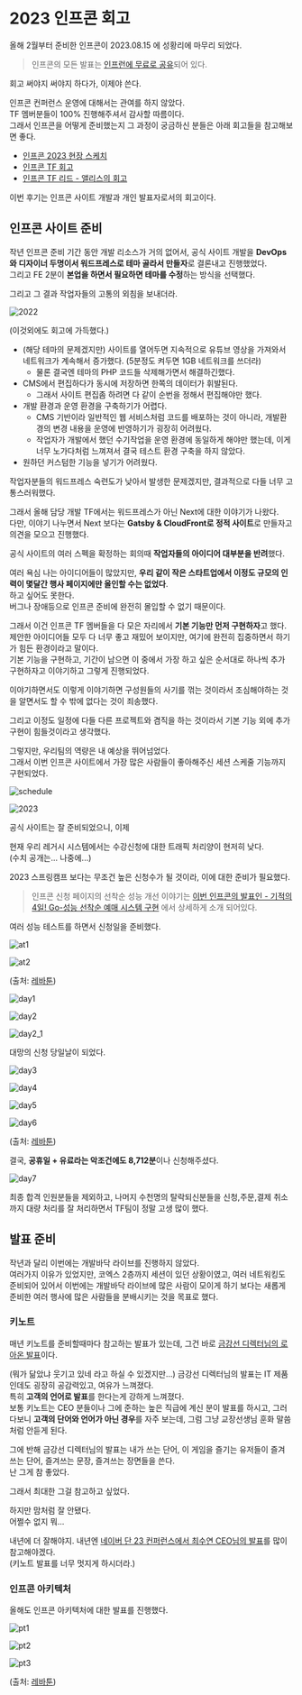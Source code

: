 # 2023 인프콘 회고

올해 2월부터 준비한 인프콘이 2023.08.15 에 성황리에 마무리 되었다.  

> 인프콘의 모든 발표는 [인프런에 무료로 공유](https://www.inflearn.com/course/%EC%9D%B8%ED%94%84%EC%BD%982023-%EB%8B%A4%EC%8B%9C%EB%B3%B4%EA%B8%B0)되어 있다.

회고 써야지 써야지 하다가, 이제야 쓴다.  

인프콘 컨퍼런스 운영에 대해서는 관여를 하지 않았다.  
TF 멤버분들이 100% 진행해주셔서 감사할 따름이다.  
그래서 인프콘을 어떻게 준비했는지 그 과정이 궁금하신 분들은 아래 회고들을 참고해보면 좋다.

- [인프콘 2023 현장 스케치](https://www.inflearn.com/pages/infcon-2023-sketch)
- [인프콘 TF 회고](https://story.inflab.com/%ec%9d%b8%ed%94%84%ec%bd%982023-%eb%b9%84%ed%95%98%ec%9d%b8%eb%93%9c-%ec%8a%a4%ed%86%a0%eb%a6%ac/)
- [인프콘 TF 리드 - 앨리스의 회고](https://yeoneui.com/archives/1098)

이번 후기는 인프콘 사이트 개발과 개인 발표자로서의 회고이다.

## 인프콘 사이트 준비

작년 인프콘 준비 기간 동안 개발 리소스가 거의 없어서, 공식 사이트 개발을 **DevOps와 디자이너 두명이서 워드프레스로 테마 골라서 만들자**로 결론내고 진행했었다.  
그리고 FE 2분이 **본업을 하면서 필요하면 테마를 수정**하는 방식을 선택했다.  
  
그리고 그 결과 작업자들의 고통의 외침을 보내더라.

![2022](./images/2022.png)

(이것외에도 회고에 가득했다.)  
  
- (해당 테마의 문제겠지만) 사이트를 열어두면 지속적으로 유튜브 영상을 가져와서 네트워크가 계속해서 증가했다. (5분정도 켜두면 1GB 네트워크를 쓰더라)
  - 물론 결국엔 테마의 PHP 코드들 삭제해가면서 해결하긴했다.
- CMS에서 편집하다가 동시에 저장하면 한쪽의 데이터가 휘발된다.
  - 그래서 사이트 편집좀 하려면 다 같이 순번을 정해서 편집해야만 했다.
- 개발 환경과 운영 환경을 구축하기가 어렵다.
  - CMS 기반이라 일반적인 웹 서비스처럼 코드를 배포하는 것이 아니라, 개발환경의 변경 내용을 운영에 반영하기가 굉장히 어려웠다.
  - 작업자가 개발에서 했던 수기작업을 운영 환경에 동일하게 해야만 했는데, 이게 너무 노가다처럼 느껴져서 결국 테스트 환경 구축을 하지 않았다.
- 원하던 커스텀한 기능을 넣기가 어려웠다.

작업자분들의 워드프레스 숙련도가 낮아서 발생한 문제겠지만, 결과적으로 다들 너무 고통스러워했다.  

그래서 올해 담당 개발 TF에서는 워드프레스가 아닌 Next에 대한 이야기가 나왔다.  
다만, 이야기 나누면서 Next 보다는 **Gatsby & CloudFront로 정적 사이트**로 만들자고 의견을 모으고 진행했다.  

공식 사이트의 여러 스펙을 확정하는 회의때 **작업자들의 아이디어 대부분을 반려**했다.  
  
여러 욕심 나는 아이디어들이 많았지만, **우리 같이 작은 스타트업에서 이정도 규모의 인력이 몇달간 행사 페이지에만 올인할 수는 없었다**.  
하고 싶어도 못한다.  
버그나 장애등으로 인프콘 준비에 완전히 몰입할 수 없기 때문이다.  

그래서 이건 인프콘 TF 멤버들을 다 모은 자리에서 **기본 기능만 먼저 구현하자**고 했다.  
제안한 아이디어들 모두 다 너무 좋고 재밌어 보이지만, 여기에 완전히 집중하면서 하기가 힘든 환경이라고 말이다.  
기본 기능을 구현하고, 기간이 남으면 이 중에서 가장 하고 싶은 순서대로 하나씩 추가 구현하자고 이야기하고 그렇게 진행되었다.  
  
이야기하면서도 이렇게 이야기하면 구성원들의 사기를 꺾는 것이라서 조심해야하는 것을 알면서도 할 수 밖에 없다는 것이 죄송했다.  
  
그리고 이정도 일정에 다들 다른 프로젝트와 겸직을 하는 것이라서 기본 기능 외에 추가 구현이 힘들것이라고 생각했다.  
  
그렇지만, 우리팀의 역량은 내 예상을 뛰어넘었다.  
그래서 이번 인프콘 사이트에서 가장 많은 사람들이 좋아해주신 세션 스케줄 기능까지 구현되었다.

![schedule](./images/schedule.png)


  

![2023](./images/2023.png)


공식 사이트는 잘 준비되었으니, 이제 

현재 우리 레거시 시스템에서는 수강신청에 대한 트래픽 처리양이 현저히 낮다.  
(수치 공개는... 나중에...)  
  
2023 스프링캠프 보다는 무조건 높은 신청수가 될 것이라, 이에 대한 준비가 필요했다.

> 인프콘 신청 페이지의 선착순 성능 개선 이야기는 [이번 인프콘의 발표인 - 기적의 4일! Go-성능 선착순 예매 시스템 구현](https://www.inflearn.com/course/lecture?courseSlug=%EC%9D%B8%ED%94%84%EC%BD%982023-%EB%8B%A4%EC%8B%9C%EB%B3%B4%EA%B8%B0&unitId=177920&tab=activity-log) 에서 상세하게 소개 되어있다.

여러 성능 테스트를 하면서 신청일을 준비했다.

![at1](./images/at1.png)

![at2](./images/at2.png)

(출처: [레바툰](https://www.lezhin.com/ko/comic/revatoon/204))




![day1](./images/day1.png)

![day2](./images/day2.png)

![day2_1](./images/day2_1.png)

대망의 신청 당일날이 되었다.

![day3](./images/day3.png)

![day4](./images/day4.png)

![day5](./images/day5.png)

![day6](./images/day6.png)


(출처: [레바툰](https://www.lezhin.com/ko/comic/revatoon/204))

결국, **공휴일 + 유료라는 악조건에도 8,712분**이나 신청해주셨다. 

![day7](./images/day7.png)

최종 합격 인원분들을 제외하고, 나머지 수천명의 탈락되신분들을 신청,주문,결제 취소까지 대량 처리를 잘 처리하면서 TF팀이 정말 고생 많이 했다.


## 발표 준비

작년과 달리 이번에는 개발바닥 라이브를 진행하지 않았다.  
여러가지 이유가 있었지만, 코엑스 2층까지 세션이 있던 상황이였고, 여러 네트워킹도 준비되어 있어서 이번에는 개발바닥 라이브에 많은 사람이 모이게 하기 보다는 새롭게 준비한 여러 행사에 많은 사람들을 분배시키는 것을 목표로 했다.  

### 키노트

매년 키노트를 준비할때마다 참고하는 발표가 있는데, 그건 바로 [금강선 디렉터님의 로아온 발표](https://youtu.be/71PeqtjEpuM?t=3768)이다.  
  
(뭐가 닮았냐 웃기고 있네 라고 하실 수 있겠지만...) 금강선 디렉터님의 발표는 IT 제품인데도 굉장히 공감력있고, 여유가 느껴졌다.  
특히 **고객의 언어로 발표**를 한다는게 강하게 느껴졌다.  
보통 키노트는 CEO 분들이나 그에 준하는 높은 직급에 계신 분이 발표를 하시고, 그러다보니 **고객의 단어와 언어가 아닌 경우**를 자주 보는데, 그럼 그냥 교장선생님 훈화 말씀처럼 안듣게 된다.  
  
그에 반해 금강선 디렉터님의 발표는 내가 쓰는 단어, 이 게임을 즐기는 유저들이 즐겨 쓰는 단어, 즐겨쓰는 문장, 즐겨쓰는 장면들을 쓴다.  
난 그게 참 좋았다.  
  
그래서 최대한 그걸 참고하고 싶었다.  
  
하지만 맘처럼 잘 안됐다.  
어쩔수 없지 뭐...  
  
내년에 더 잘해야지.
내년엔 [네이버 단 23 컨퍼런스에서 최수연 CEO님의 발표](https://tv.naver.com/v/39568301)를 많이 참고해야겠다.  
(키노트 발표를 너무 멋지게 하시더라.)


### 인프콘 아키텍처

올해도 인프콘 아키텍처에 대한 발표를 진행했다.  
  


![pt1](./images/pt1.png)

![pt2](./images/pt2.png)

![pt3](./images/pt3.png)

(출처: [레바툰](https://www.lezhin.com/ko/comic/revatoon/204))